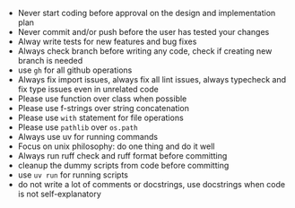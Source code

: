 - Never start coding before approval on the design and implementation plan
- Never commit and/or push before the user has tested your changes
- Alway write tests for new features and bug fixes
- Always check branch before writing any code, check if creating new branch is needed
- use `gh` for all github operations
- Always fix import issues, always fix all lint issues, always typecheck and fix type issues even in unrelated code
- Please use function over class when possible
- Please use f-strings over string concatenation
- Please use `with` statement for file operations
- Please use `pathlib` over `os.path`
- Always use uv for running commands
- Focus on unix philosophy: do one thing and do it well
- Always run ruff check and ruff format before committing
- cleanup the dummy scripts from code before committing
- use `uv run` for running scripts
- do not write a lot of comments or docstrings, use docstrings when code is not self-explanatory
